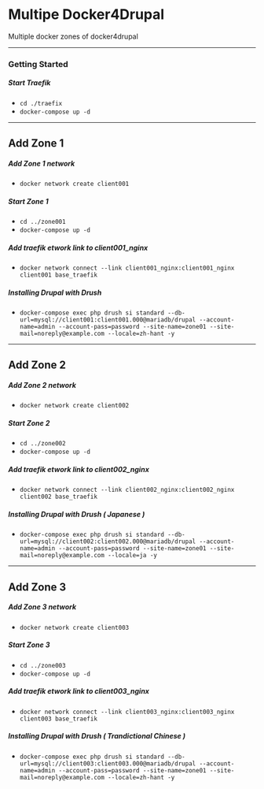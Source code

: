 # Multipe Docker4Drupal
Multiple docker zones of docker4drupal
***

### Getting Started
##### Start Traefik
* `cd ./traefix`
* `docker-compose up -d`
***

## Add Zone 1
##### Add Zone 1 network
* `docker network create client001`

##### Start Zone 1 
* `cd ../zone001`
* `docker-compose up -d`

##### Add traefik etwork link to client001_nginx
* `docker network connect --link client001_nginx:client001_nginx client001 base_traefik`

##### Installing Drupal with Drush
* `docker-compose exec php drush si standard --db-url=mysql://client001:client001.000@mariadb/drupal --account-name=admin --account-pass=password --site-name=zone01 --site-mail=noreply@example.com --locale=zh-hant -y`
***

## Add Zone 2
##### Add Zone 2 network
* `docker network create client002`

##### Start Zone 2 
* `cd ../zone002`
* `docker-compose up -d`

##### Add traefik etwork link to client002_nginx
* `docker network connect --link client002_nginx:client002_nginx client002 base_traefik`

##### Installing Drupal with Drush ( Japanese )
* `docker-compose exec php drush si standard --db-url=mysql://client002:client002.000@mariadb/drupal --account-name=admin --account-pass=password --site-name=zone01 --site-mail=noreply@example.com --locale=ja -y`
***

## Add Zone 3
##### Add Zone 3 network
* `docker network create client003`

##### Start Zone 3
* `cd ../zone003`
* `docker-compose up -d`

##### Add traefik etwork link to client003_nginx
* `docker network connect --link client003_nginx:client003_nginx client003 base_traefik`

##### Installing Drupal with Drush ( Trandictional Chinese )
* `docker-compose exec php drush si standard --db-url=mysql://client003:client003.000@mariadb/drupal --account-name=admin --account-pass=password --site-name=zone01 --site-mail=noreply@example.com --locale=zh-hant -y`

